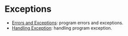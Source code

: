 # Exceptions

- [Errors and Exceptions](errors-and-exceptions.ipynb): program errors and exceptions.
- [Handling Exception](handling-exception.ipynb): handling program exception.
